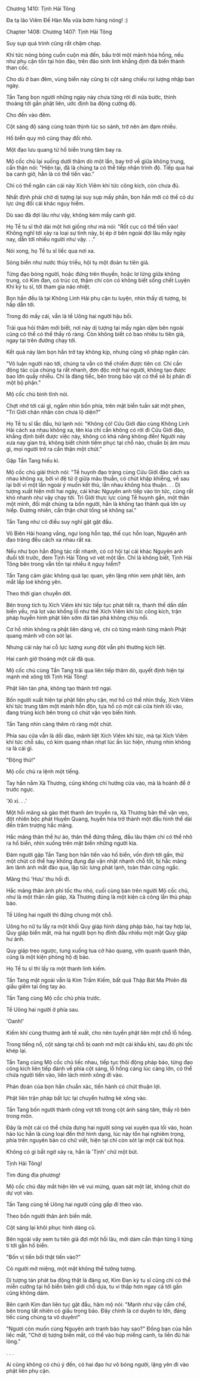 




Chương 1410: Tịnh Hải Tông


Đa tạ lão Viêm Đế Hàn Ma vừa bơm hàng nóng! :)

Chapter 1408: Chương 1407: Tịnh Hải Tông

Suy sụp quá trình cũng rất chậm chạp.

Khí tức nóng bỏng cuồn cuộn mà đến, bầu trời một mảnh hỏa hồng, nếu như phụ cận tồn tại hòn đảo, trên đảo sinh linh khẳng định đã biến thành than cốc.

Cho dù ở ban đêm, vùng biển này cũng bị cột sáng chiếu rọi lượng nhập ban ngày.

Tần Tang bọn người những ngày này chưa từng rời đi nửa bước, thỉnh thoảng tới gần phật liên, ước định ba động cường độ.

Cho đến vào đêm.

Cột sáng độ sáng cùng toàn thịnh lúc so sánh, trở nên ảm đạm nhiều.

Hố biển quy mô cũng thay đổi nhỏ.

Một đạo lưu quang từ hố biển trung tâm bay ra.

Mộ cốc chủ lại xuống dưới thăm dò một lần, bay trở về giữa không trung, cẩn thận nói: "Hiện tại, đã là chúng ta có thể tiếp nhận trình độ. Tiếp qua hai ba canh giờ, hẳn là có thể tiến vào."

Chỉ có thể ngăn cản cái này Xích Viêm khí tức công kích, còn chưa đủ.

Nhất định phải chờ dị tượng lại suy sụp mấy phần, bọn hắn mới có thể có dư lực ứng đối cái khác nguy hiểm.

Dù sao đã đợi lâu như vậy, không kém mấy canh giờ.

Họ Tề tu sĩ thở dài một hơi giống như mà nói: "Rốt cục có thể tiến vào! Không nghĩ tới xảy ra loại sự tình này, bị ép ở bên ngoài đợi lâu mấy ngày nay, dẫn tới nhiều người như vậy. . ."

Nói xong, họ Tề tu sĩ liếc qua nơi xa.

Sóng biển như nước thủy triều, hội tụ một đoàn tu tiên giả.

Từng đạo bóng người, hoặc đứng trên thuyền, hoặc lơ lửng giữa không trung, có Kim đan, có trúc cơ, thậm chí còn có không biết sống chết Luyện Khí kỳ tu sĩ, tới tham gia náo nhiệt.

Bọn hắn đều là tại Không Linh Hải phụ cận tu luyện, nhìn thấy dị tượng, bị hấp dẫn tới.

Trong đó mấy cái, vẫn là tề Uông hai người hậu bối.

Trải qua hỏi thăm mới biết, nơi này dị tượng tại mấy ngàn dặm bên ngoài cũng có thể có thể thấy rõ ràng. Còn không biết có bao nhiêu tu tiên giả, ngay tại trên đường chạy tới.

Kết quả này làm bọn hắn trở tay không kịp, nhưng cũng vô pháp ngăn cản.

"Vô luận người nào tới, chúng ta vẫn có thể chiếm được tiên cơ. Chỉ cần động tác của chúng ta rất nhanh, đơn độc một hai người, không tạo được bao lớn quấy nhiễu. Chỉ là đáng tiếc, bên trong bảo vật có thể sẽ bị phân đi một bộ phận."

Mộ cốc chủ bình tĩnh nói.

Chợt nhớ tới cái gì, ngắm nhìn bốn phía, trên mặt biển tuần sát một phen, "Trì Giới chân nhân còn chưa lộ diện?"

Họ Tề tu sĩ lắc đầu, hừ lạnh nói: "Không có! Cửu Giới đảo cùng Không Linh Hải cách xa nhau không xa, tên kia chỉ cần không có rời đi Cửu Giới đảo, khẳng định biết được việc này, không có khả năng không đến! Người này xưa nay gian trá, không biết chính tiềm phục tại chỗ nào, chuẩn bị âm mưu gì, mọi người trở ra cẩn thận một chút."

Gặp Tần Tang hiếu kì.

Mộ cốc chủ giải thích nói: "Tề huynh đạo tràng cùng Cửu Giới đảo cách xa nhau không xa, bởi vì đệ tử ở giữa mâu thuẫn, có chút khập khiễng, về sau lại bởi vì một lần ngoài ý muốn kết thù, lẫn nhau không hòa thuận. . . Dị tượng xuất hiện mới hai ngày, cái khác Nguyên anh tiếp vào tin tức, cũng rất khó nhanh như vậy chạy tới. Trì Giới thực lực cùng Tề huynh gần, một thân một mình, đối mặt chúng ta bốn người, hẳn là không tạo thành quá lớn uy hiếp. Đương nhiên, cẩn thận chút tổng sẽ không sai."

Tần Tang như có điều suy nghĩ gật gật đầu.

Vô Biên Hải hoang vắng, ngư long hỗn tạp, thế cục hỗn loạn, Nguyên anh đạo tràng đều cách xa nhau rất xa.

Nếu như bọn hắn động tác rất nhanh, có cơ hội tại cái khác Nguyên anh đuổi tới trước, đem Tịnh Hải Tông vơ vét một lần. Chỉ là không biết, Tịnh Hải Tông bên trong vẫn tồn tại nhiều ít nguy hiểm?

Tần Tang cảm giác không quá lạc quan, yên lặng nhìn xem phật liên, ánh mắt lấp loé không yên.

Theo thời gian chuyển dời.

Bên trong tích tụ Xích Viêm khí tức tiếp tục phát tiết ra, thanh thế dần dần biến yếu, mà lọt vào khổng lồ như thế Xích Viêm khí tức công kích, trận pháp huyễn hình phật liên sớm đã tàn phá không chịu nổi.

Cơ hồ nhìn không ra phật liên dáng vẻ, chỉ có từng mảnh từng mảnh Phật quang mảnh vỡ còn sót lại.

Nhưng cái này hai cỗ lực lượng xung đột vẫn phi thường kịch liệt.

Hai canh giờ thoáng một cái đã qua.

Mộ cốc chủ cùng Tần Tang trải qua liên tiếp thăm dò, quyết định hiện tại mạnh mẽ xông tới Tịnh Hải Tông!

Phật liên tàn phá, không tạo thành trở ngại.

Bốn người xuất hiện tại phật liên phụ cận, mơ hồ có thể nhìn thấy, Xích Viêm khí tức trung tâm một mảnh hỗn độn, tựa hồ có một cái cửa hình lối vào, đang trùng kích bên trong có chút vặn vẹo biến hình.

Tần Tang nhìn càng thêm rõ ràng một chút.

Phía sau cửa vẫn là dồi dào, mãnh liệt Xích Viêm khí tức, mà tại Xích Viêm khí tức chỗ sâu, có kim quang nhàn nhạt lúc ẩn lúc hiện, nhưng nhìn không ra là cái gì.

"Động thủ!"

Mộ cốc chủ ra lệnh một tiếng.

Tay hắn nắm Xà Thương, cũng không chỉ hướng cửa vào, mà là hoành để ở trước ngực.

'Xì xì. . .'

Một hồi mãng xà gào thét thanh âm truyền ra, Xà Thương bản thể vặn vẹo, đột nhiên bộc phát Huyền Quang, huyễn hóa trở thành một đầu hình thể dài đến trăm trượng hắc mãng.

Hắc mãng thân thể hư ảo, thân thể đứng thẳng, đầu lâu thậm chí có thể nhô ra hố biển, nhìn xuống trên mặt biển những người kia.

Đám người gặp Tần Tang bọn hắn tiến vào hố biển, vốn định tới gần, thử một chút có thể hay không đụng đại vận nhặt nhạnh chỗ tốt, bị hắc mãng âm lãnh ánh mắt đảo qua, lập tức lưng phát lạnh, toàn thân cứng ngắc.

Mãng thủ 'Hưu' thu hồi đi.

Hắc mãng thân ảnh phi tốc thu nhỏ, cuối cùng bàn trên người Mộ cốc chủ, như là một thân rắn giáp, Xà Thương đúng là một kiện cả công lẫn thủ pháp bảo.

Tề Uông hai người thì đứng chung một chỗ.

Uông họ nữ tu lấy ra một khối Quy giáp hình dáng pháp bảo, hai tay hợp lại, Quy giáp biến mất, mà hai người bọn họ đỉnh đầu nhiều một mặt Quy giáp hư ảnh.

Quy giáp treo ngược, tung xuống tua cờ hào quang, vờn quanh quanh thân, cũng là một kiện phòng hộ dị bảo.

Họ Tề tu sĩ thì lấy ra một thanh linh kiếm.

Tần Tang mặt ngoài vẫn là Kim Trầm Kiếm, bất quá Thập Bát Ma Phiên đã giấu giếm tại ống tay áo.

Tần Tang cùng Mộ cốc chủ phía trước.

Tề Uông hai người ở phía sau.

'Oanh!'

Kiếm khí cùng thương ảnh tề xuất, cho nên tuyển phật liên một chỗ lỗ hổng.

Trong tiếng nổ, cột sáng tại chỗ bị oanh mở một cái khẩu khí, sau đó phi tốc khép lại.

Tần Tang cùng Mộ cốc chủ liếc nhau, tiếp tục thôi động pháp bảo, từng đạo công kích liên tiếp đánh về phía cột sáng, lỗ hổng càng lúc càng lớn, có thể chứa người tiến vào, liền lách mình xông đi vào.

Phán đoán của bọn hắn chuẩn xác, tiến hành có chút thuận lợi.

Phật liên trận pháp bất lực lại chuyển hướng kẻ xông vào.

Tần Tang bốn người thành công vọt tới trong cột ánh sáng tâm, thấy rõ bên trong môn.

Đây là một cái có thể chứa đựng hai người sóng vai xuyên qua lối vào, hoàn hảo lúc hẳn là cùng loại đền thờ hình dạng, lúc này tổn hại nghiêm trọng, phía trên nguyên bản có chữ viết, hiện tại chỉ còn sót lại một cái bút họa.

Không có gì bất ngờ xảy ra, hẳn là 'Tịnh' chữ một bút.

Tịnh Hải Tông!

Tìm đúng địa phương!

Mộ cốc chủ đáy mắt hiện lên vẻ vui mừng, quan sát một lát, không chút do dự vọt vào.

Tần Tang cùng tề Uông hai người cũng gấp đi theo vào.

Theo bốn người thân ảnh biến mất.

Cột sáng lại khôi phục hình dáng cũ.

Bên ngoài vây xem tu tiên giả đợi một hồi lâu, mới dám cẩn thận từng li từng tí tới gần hố biển.

"Bốn vị tiền bối thật tiến vào?"

Có người mở miệng, một mặt không thể tưởng tượng.

Dị tượng tán phát ba động thật là đáng sợ, Kim Đan kỳ tu sĩ cũng chỉ có thể miễn cưỡng tại hố biển biên giới chỗ dựa, tu vi thấp hơn ngay cả tới gần cũng không dám.

Bên cạnh Kim đan liên tục gật đầu, hâm mộ nói: "Mạnh như vậy cấm chế, bên trong tất nhiên có giấu trọng bảo. Đây chính là cơ duyên to lớn, đáng tiếc cùng chúng ta vô duyên!"

"Ngươi còn muốn cùng Nguyên anh tranh bảo hay sao?" Đồng bạn của hắn liếc mắt, "Chờ dị tượng biến mất, có thể vào húp miếng canh, ta liền đủ hài lòng."

. . .

Ai cũng không có chú ý đến, có hai đạo hư vô bóng người, lặng yên đi vào phật liên phụ cận.




